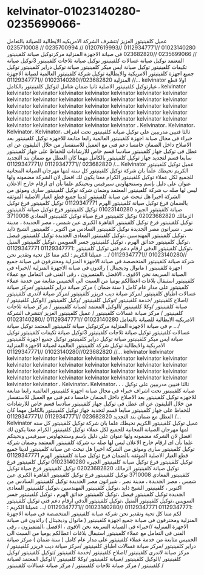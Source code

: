 # kelvinator-01023140280-0235699066-
 عميل كلفينيتور العزيز /تتشرف الشركة الامريكيه الايطالية للصيانة بالتعامل 01023140280 //01129347771 //01207619993 // 0235700994 // 0235710008 // 0235699066 //023682820 فى صيانة الاجهزة المنزلية  مركزتوكيل صيانة كلفينيتور المعتمد توكيل صيانة غسالات كلفينيتور توكيل صيانة ثلاجات كلفينيتور 3توكيل صيانة تكيفات كلفينيتور توكيل صيانة ايس ميكر كلفينيتور صياتة توكيل دراير كلفينيتور توكيل جميع اجهزة كلفينيتور الامريكية والايطالية توكيل شركة كلفينيتور العالمية لصيانة الاجهزة المنزلية 023682820//01023140280 //01129347771 //… kelvinator اولا قطع غيارتوكيل كلفينيتور الاصلية ثانيا ضمان شامل لتوكيل كلفينيتور بالكامل ، kelvinator kelvinator kelvinator kelvinator kelvinator kelvinator kelvinator kelvinator kelvinator kelvinator kelvinator kelvinator kelvinator kelvinator kelvinator kelvinator kelvinator kelvinator kelvinator kelvinator kelvinator kelvinator kelvinator kelvinator kelvinator kelvinator kelvinator kelvinator kelvinator kelvinator kelvinator kelvinator kelvinator kelvinator kelvinator kelvinator kelvinator kelvinator kelvinator kelvinator kelvinator ، Kelvinator، Kelvinator، Kelvinator، Kelvinator، ثالثا فنيين مدربيين على توكيل صيانة كلفينيتور تحت اشراف خبراء فى مجال صيانة اجهزة كلفينيتور العالمية رابعا متابعة للاجهزه توكيل كلفينيتور بعد الاصلاح داخل الضمان خامسا دعم فنى مع العميل للاستفسار من خلال التليفون عن اى عطل فى توكيل جهاز كلفينيتور سادسا قسم خاص للارشادات للحفاظ على جهاز كلفينيتور سابعا قسم لتجديد جهاز توكيل كلفينيتور بالكامل مهما كان العطل مع ضمان بند التجديد 023682820 //01129347771 //01129347771 /… Kelvinator عميل توكيل كلفينيتور الكريم نحيطك علما بان شركة توكيل كلفينيتور كل سنه لمها مهرجان الصيانة المجانية للجميع لكل عملاء توكيل كلفينيتور الكرام معنا يكون لك افضل لان الشركة مضمونه ولها عنوان على دليل بإسم وستنجهاوس سيرفيس ونحيتكم علما بأن اى ارقام خارج الاعلان ليس لها صله ب شركة كلفينيتور المعتمد وضمان شركة توكيل كلفينيتور سارى وموثق من الشركة اخيرا هل تبحث عن صيانة كلفينيتور لدينا جميع قطع الغيار الاصلية الموثقه بالضمان فرع توكيل صيانة كلفينيتور الهرم 01129347771 توكيل كلفينيتور فرع توكيل صيانة كلفينيتور الجيره 01023140280 توكيل كلفينيتور فرع توكيل صيانة كلفينيتور الزمالك 02023682820 توكيل كلفينيتور فرع صياة توكيل كلفينيتور المعادى 3710008 توكيل كلفينيتور فرع توكيل كلفينيتور القاهرة الكبرى عين شمس ، مصر الجديدة ، مدينة نصر ، شيراتون مصر الجديدة توكيل كلفينيتور السادس من اكتوبر ، كلفينيتور الشيخ ذايد ،توكيل كلفينيتور المهندسين ،توكيل كلفينيتور المعادى الجديدة توكيل كلفينيتور فيصل ،توكيل كلفينيتور حدائق الهرم ، توكيل كلفينيتور جسر السويس ،توكيل كلفينيتور المنيل ،توكيل كلفينيتور الدقى ارقام دعم فنى توكيل كلفينيتور :01129347771  01129347771 //01023140280 //01129347771 /… عميلنا الكريم : لكم مننا كل تحية وتقدير نحن شركة صيانة كلفينيتور المتخصصة فى صيانة الاجهزة المنزلية ومحترفون فى صيانة جميع اجهزة كلفينيتور ( مانوال وديجيتال ) رائدون فى صيانة الاجهزة المنزلية //خبراء فى الصيانة السريعة نحن الاقوى ، الافضل ،المتميزون ، رقى الفنى فى التعامل مع عملاء كلفينيتور استبقال بلاغات اعطالكم يوميا من السبت الى الخميس متابعة من خدمة عملاء كلفينيتور على مدار عام كامل ( سنة ضمان ) مركز صيانة دراير كلفينيتور /مركز صيانة غسالات اطباق كلفينيتور /مركز صيانة ديب فريزر كلفينيتور /مركز صيانة لاندرى كلفينيتور /اصلاح كلفينيتور /خدمة كلفينيتور /توكيل كلفينيتور /وكيل كلفينيتور /الوكيل كلفينيتور /صيانة كلفينيتور /وكلا كلفينيتور /الوكيل المعتمد لصيانة كلفينيتور / مركز صيانة ثلاجات كلفينيتور / مركز صيانة غسالات كلفينيتور /    عميل كلفينيتور العزيز /تتشرف الشركة الامريكيه الايطالية للصيانة بالتعامل 01023140280 //01129347771 //01023140280 /… م فى صيانة الاجهزة المنزلية  مركزتوكيل صيانة كلفينيتور المعتمد توكيل صيانة غسالات كلفينيتور توكيل صيانة ثلاجات كلفينيتور 3توكيل صيانة تكيفات كلفينيتور توكيل صيانة ايس ميكر كلفينيتور صياتة توكيل دراير كلفينيتور توكيل جميع اجهزة كلفينيتور الامريكية والايطالية توكيل شركة كلفينيتور العالمية لصيانة الاجهزة المنزلية 023682820//01023140280 //01129347771 //… kelvinator kelvinator kelvinator kelvinator kelvinator kelvinator kelvinator kelvinator kelvinator kelvinator kelvinator kelvinator kelvinator kelvinator kelvinator kelvinator kelvinator kelvinator kelvinator kelvinator kelvinator kelvinator kelvinator kelvinator kelvinator kelvinator kelvinator kelvinator kelvinator kelvinator kelvinator kelvinator ، Kelvinator، Kelvinator، ، ، ثالثا فنيين مدربيين على توكيل صيانة كلفينيتور تحت اشراف خبراء فى مجال صيانة اجهزة كلفينيتور العالمية رابعا متابعة للاجهزه توكيل كلفينيتور بعد الاصلاح داخل الضمان خامسا دعم فنى مع العميل للاستفسار من خلال التليفون عن اى عطل فى توكيل جهاز كلفينيتور سادسا قسم خاص للارشادات للحفاظ على جهاز كلفينيتور سابعا قسم لتجديد جهاز توكيل كلفينيتور بالكامل مهما كان العطل مع ضمان بند التجديد 023682820 //01129347771 //01129347771 /… Kelvinator عميل توكيل كلفينيتور الكريم نحيطك علما بان شركة توكيل كلفينيتور كل سنه لمها مهرجان الصيانة المجانية للجميع لكل عملاء توكيل كلفينيتور الكرام معنا يكون لك افضل لان الشركة مضمونه ولها عنوان على دليل بإسم وستنجهاوس سيرفيس ونحيتكم علما بأن اى ارقام خارج الاعلان ليس لها صله ب شركة كلفينيتور المعتمد وضمان شركة توكيل كلفينيتور سارى وموثق من الشركة اخيرا هل تبحث عن صيانة كلفينيتور لدينا جميع قطع الغيار الاصلية الموثقه بالضمان فرع توكيل صيانة كلفينيتور الهرم 01129347771 توكيل كلفينيتور فرع توكيل صيانة كلفينيتور الجيره 01023140280 توكيل كلفينيتور فرع توكيل صيانة كلفينيتور الزمالك 02023682820 توكيل كلفينيتور فرع صياة توكيل كلفينيتور المعادى 3710008 توكيل كلفينيتور فرع توكيل كلفينيتور القاهرة الكبرى عين شمس ، مصر الجديدة ، مدينة نصر ، شيراتون مصر الجديدة توكيل كلفينيتور السادس من اكتوبر ، كلفينيتور الشيخ ذايد ،توكيل كلفينيتور المهندسين ،توكيل كلفينيتور المعادى الجديدة توكيل كلفينيتور فيصل ،توكيل كلفينيتور حدائق الهرم ، توكيل كلفينيتور جسر السويس ،توكيل كلفينيتور المنيل ،توكيل كلفينيتور الدقى ارقام دعم فنى توكيل كلفينيتور :01129347771  01129347771 //01023140280 //01129347771 /… عميلنا الكريم : لكم مننا كل تحية وتقدير نحن شركة صيانة كلفينيتور المتخصصة فى صيانة الاجهزة المنزلية ومحترفون فى صيانة جميع اجهزة كلفينيتور ( مانوال وديجيتال ) رائدون فى صيانة الاجهزة المنزلية //خبراء فى الصيانة السريعة نحن الاقوى ، الافضل ،المتميزون ، رقى الفنى فى التعامل مع عملاء كلفينيتور استبقال بلاغات اعطالكم يوميا من السبت الى الخميس متابعة من خدمة عملاء كلفينيتور على مدار عام كامل ( سنة ضمان ) مركز صيانة دراير كلفينيتور /مركز صيانة غسالات اطباق كلفينيتور /مركز صيانة ديب فريزر كلفينيتور /مركز صيانة لاندرى كلفينيتور /اصلاح كلفينيتور /خدمة كلفينيتور /توكيل كلفينيتور /وكيل كلفينيتور /الوكيل كلفينيتور /صيانة كلفينيتور /وكلا كلفينيتور /الوكيل المعتمد لصيانة كلفينيتور / مركز صيانة ثلاجات كلفينيتور / مركز صيانة غسالات كلفينيتور /
